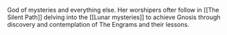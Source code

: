 God of mysteries and everything else. Her worshipers ofter follow in [[The Silent Path]] delving into the [[Lunar mysteries]] to achieve Gnosis through discovery and contemplation of The Engrams and their lessons.